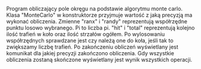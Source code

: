 Program obliczający pole okręgu na podstawie algorytmu monte carlo.
Klasa "MonteCarlo" w konstruktorze przyjmuje wartość z jaką precyzją ma wykonać obliczenia.
Zmienne "ranx" i "randy" reprezentują współrzędne punktu losowo wybranego.
Pi to liczba pi.
"hit" i "total" reprezentują kolejno ilość trafień w koło oraz ilość strzałów ogółem.
Po wylosowaniu współrzędnych sprawdzane jest czy należą one do koła, jeśli tak to zwiększamy liczbę trafień.
Po zakończeniu obliczeń wyświetlany jest komunikat dla jakiej precyzji zakończono obliczenia.
Gdy wszystkie obliczenia zostaną skończone wyświetlany jest wynik wszystkich operacji.